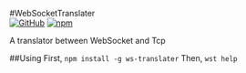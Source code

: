 #WebSocketTranslater   
[![GitHub](https://img.shields.io/github/license/1354092549/WebSocketTranslater.svg)](https://github.com/1354092549/WebSocketTranslater) [![npm](https://img.shields.io/npm/v/ws-translater.svg)](https://www.npmjs.com/package/ws-translater)
   
A translator between WebSocket and Tcp  

##Using
First, `npm install -g ws-translater`
Then, `wst help`